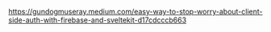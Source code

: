 

https://gundogmuseray.medium.com/easy-way-to-stop-worry-about-client-side-auth-with-firebase-and-sveltekit-d17cdcccb663